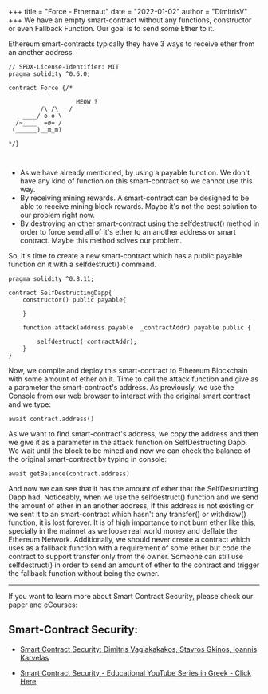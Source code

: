 +++
title = "Force - Ethernaut"
date = "2022-01-02"
author = "DimitrisV"
+++
We have an empty smart-contract without any functions, constructor or even Fallback Function. Our goal is to send some Ether to it.

Ethereum smart-contracts typically they have 3 ways to receive ether from an another address.
```
// SPDX-License-Identifier: MIT
pragma solidity ^0.6.0;

contract Force {/*

                   MEOW ?
         /\_/\   /
    ____/ o o \
  /~____  =ø= /
 (______)__m_m)

*/} 



```

* As we have already mentioned, by using a payable function. We don't have any kind of function on this smart-contract so we cannot use this way.
* By receiving mining rewards. A smart-contract can be designed to be able to receive mining block rewards. Maybe it's not the best solution to our problem right now.
* By destroying an other smart-contract  using the selfdestruct() method in order to force send all of it's ether to an another address or smart contract. Maybe this method solves our problem.

So, it's time to create a new smart-contract which has a public payable function on it with a selfdestruct() command.

```
pragma solidity ^0.8.11;

contract SelfDestructingDapp{
    constructor() public payable{

    }

    function attack(address payable  _contractAddr) payable public {
        
        selfdestruct(_contractAddr);
    }
}
```

Now, we compile and deploy this smart-contract to Ethereum Blockchain with some amount of ether on it. 
Time to call the attack function and give as a parameter the smart-contract's address.
As previously, we use the Console from our web browser to interact with the original smart contract and we type:
```
await contract.address()
```
As we want to find smart-contract's address, we copy the address and then we give it as a parameter in the attack function on SelfDestructing Dapp. 
We wait until the block to be mined and now we can check the balance of the original smart-contract by typing in console:

```
await getBalance(contract.address)
```
And now we can see that it has the amount of ether that the SelfDestructing Dapp had.
Noticeably, when we use the selfdestruct() function and we send the amount of ether in an another address, if this address is not existing or we sent it to an smart-contract which hasn't any transfer() or withdraw() function, it is lost forever. It is of high importance to not burn ether like this, specially in the mainnet as we loose real world money and deflate the Ethereum Network. Additionally, we should never create a contract which uses as a fallback function with a requirement of some ether but code the contract to support transfer only from the owner. Someone can still use selfdestruct() in order to send an amount of ether to the contract and trigger the fallback function without being the owner.


---
If you want to learn more about Smart Contract Security, please check our paper and eCourses:
## Smart-Contract Security:

- [Smart Contract Security: Dimitris Vagiakakakos, Stavros Gkinos, Ioannis Karvelas](https://github.com/sv1sjp/eVoting_Elections_Decentralized_App/blob/main/smartcontract_security_paper.pdf)


* [Smart Contract Security - Educational YouTube Series in Greek - Click Here](https://www.youtube.com/playlist?list=PLZa7COjIxKWzLcMxI9cRNSzOtdR0xvXB7)

